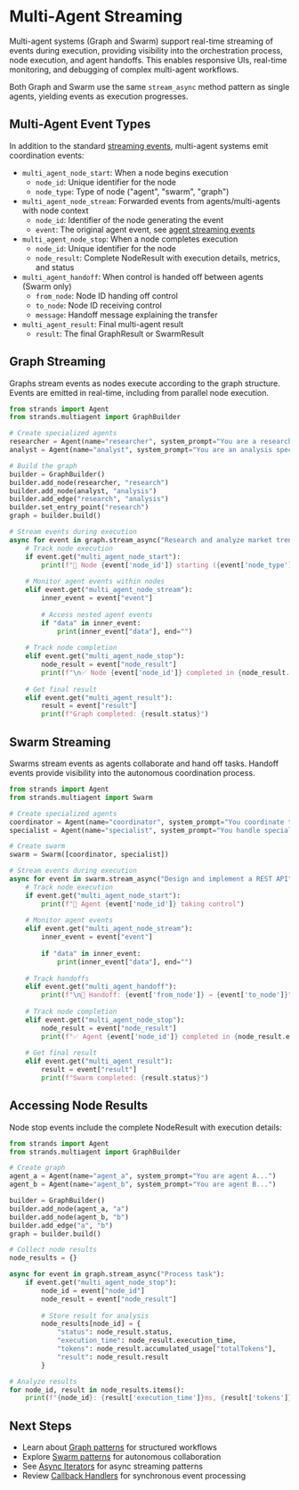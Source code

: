 # Multi-Agent Streaming

Multi-agent systems (Graph and Swarm) support real-time streaming of events during execution, providing visibility into the orchestration process, node execution, and agent handoffs. This enables responsive UIs, real-time monitoring, and debugging of complex multi-agent workflows.

Both Graph and Swarm use the same `stream_async` method pattern as single agents, yielding events as execution progresses.

## Multi-Agent Event Types

In addition to the standard [streaming events](./overview.md#event-types), multi-agent systems emit coordination events:

- `multi_agent_node_start`: When a node begins execution
    - `node_id`: Unique identifier for the node
    - `node_type`: Type of node ("agent", "swarm", "graph")
- `multi_agent_node_stream`: Forwarded events from agents/multi-agents with node context
    - `node_id`: Identifier of the node generating the event
    - `event`: The original agent event, see [agent streaming events](./overview.md#event-types)
- `multi_agent_node_stop`: When a node completes execution
    - `node_id`: Unique identifier for the node
    - `node_result`: Complete NodeResult with execution details, metrics, and status
- `multi_agent_handoff`: When control is handed off between agents (Swarm only)
    - `from_node`: Node ID handing off control
    - `to_node`: Node ID receiving control
    - `message`: Handoff message explaining the transfer
- `multi_agent_result`: Final multi-agent result
    - `result`: The final GraphResult or SwarmResult

## Graph Streaming

Graphs stream events as nodes execute according to the graph structure. Events are emitted in real-time, including from parallel node execution.

```python
from strands import Agent
from strands.multiagent import GraphBuilder

# Create specialized agents
researcher = Agent(name="researcher", system_prompt="You are a research specialist...")
analyst = Agent(name="analyst", system_prompt="You are an analysis specialist...")

# Build the graph
builder = GraphBuilder()
builder.add_node(researcher, "research")
builder.add_node(analyst, "analysis")
builder.add_edge("research", "analysis")
builder.set_entry_point("research")
graph = builder.build()

# Stream events during execution
async for event in graph.stream_async("Research and analyze market trends"):
    # Track node execution
    if event.get("multi_agent_node_start"):
        print(f"🔄 Node {event['node_id']} starting ({event['node_type']})")
    
    # Monitor agent events within nodes
    elif event.get("multi_agent_node_stream"):
        inner_event = event["event"]
        
        # Access nested agent events
        if "data" in inner_event:
            print(inner_event["data"], end="")
    
    # Track node completion
    elif event.get("multi_agent_node_stop"):
        node_result = event["node_result"]
        print(f"\n✅ Node {event['node_id']} completed in {node_result.execution_time}ms")
    
    # Get final result
    elif event.get("multi_agent_result"):
        result = event["result"]
        print(f"Graph completed: {result.status}")
```

## Swarm Streaming

Swarms stream events as agents collaborate and hand off tasks. Handoff events provide visibility into the autonomous coordination process.

```python
from strands import Agent
from strands.multiagent import Swarm

# Create specialized agents
coordinator = Agent(name="coordinator", system_prompt="You coordinate tasks...")
specialist = Agent(name="specialist", system_prompt="You handle specialized work...")

# Create swarm
swarm = Swarm([coordinator, specialist])

# Stream events during execution
async for event in swarm.stream_async("Design and implement a REST API"):
    # Track node execution
    if event.get("multi_agent_node_start"):
        print(f"🔄 Agent {event['node_id']} taking control")
    
    # Monitor agent events
    elif event.get("multi_agent_node_stream"):
        inner_event = event["event"]
        
        if "data" in inner_event:
            print(inner_event["data"], end="")
    
    # Track handoffs
    elif event.get("multi_agent_handoff"):
        print(f"\n🔀 Handoff: {event['from_node']} → {event['to_node']}")
    
    # Track node completion
    elif event.get("multi_agent_node_stop"):
        node_result = event["node_result"]
        print(f"✅ Agent {event['node_id']} completed in {node_result.execution_time}ms")
    
    # Get final result
    elif event.get("multi_agent_result"):
        result = event["result"]
        print(f"Swarm completed: {result.status}")
```



## Accessing Node Results

Node stop events include the complete NodeResult with execution details:

```python
from strands import Agent
from strands.multiagent import GraphBuilder

# Create graph
agent_a = Agent(name="agent_a", system_prompt="You are agent A...")
agent_b = Agent(name="agent_b", system_prompt="You are agent B...")

builder = GraphBuilder()
builder.add_node(agent_a, "a")
builder.add_node(agent_b, "b")
builder.add_edge("a", "b")
graph = builder.build()

# Collect node results
node_results = {}

async for event in graph.stream_async("Process task"):
    if event.get("multi_agent_node_stop"):
        node_id = event["node_id"]
        node_result = event["node_result"]
        
        # Store result for analysis
        node_results[node_id] = {
            "status": node_result.status,
            "execution_time": node_result.execution_time,
            "tokens": node_result.accumulated_usage["totalTokens"],
            "result": node_result.result
        }

# Analyze results
for node_id, result in node_results.items():
    print(f"{node_id}: {result['execution_time']}ms, {result['tokens']} tokens")
```

## Next Steps

- Learn about [Graph patterns](../multi-agent/graph.md) for structured workflows
- Explore [Swarm patterns](../multi-agent/swarm.md) for autonomous collaboration
- See [Async Iterators](./async-iterators.md) for async streaming patterns
- Review [Callback Handlers](./callback-handlers.md) for synchronous event processing
